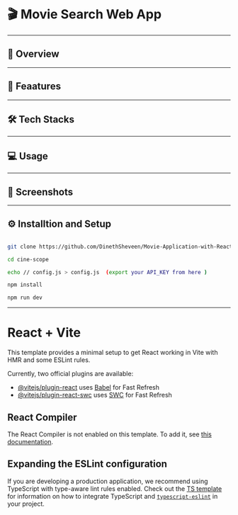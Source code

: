 # 🎬 Movie Search Web App

---

## 📖 Overview


---

## 🚀 Feaatures


---

## 🛠️ Tech Stacks


---

## 💻 Usage


---

## 📸 Screenshots


---

## ⚙️ Installtion and Setup

```bash

git clone https://github.com/DinethSheveen/Movie-Application-with-React.git

cd cine-scope

echo // config.js > config.js  (export your API_KEY from here )

npm install

npm run dev

```
---

# React + Vite

This template provides a minimal setup to get React working in Vite with HMR and some ESLint rules.

Currently, two official plugins are available:

- [@vitejs/plugin-react](https://github.com/vitejs/vite-plugin-react/blob/main/packages/plugin-react) uses [Babel](https://babeljs.io/) for Fast Refresh
- [@vitejs/plugin-react-swc](https://github.com/vitejs/vite-plugin-react/blob/main/packages/plugin-react-swc) uses [SWC](https://swc.rs/) for Fast Refresh

## React Compiler

The React Compiler is not enabled on this template. To add it, see [this documentation](https://react.dev/learn/react-compiler/installation).

## Expanding the ESLint configuration

If you are developing a production application, we recommend using TypeScript with type-aware lint rules enabled. Check out the [TS template](https://github.com/vitejs/vite/tree/main/packages/create-vite/template-react-ts) for information on how to integrate TypeScript and [`typescript-eslint`](https://typescript-eslint.io) in your project.
